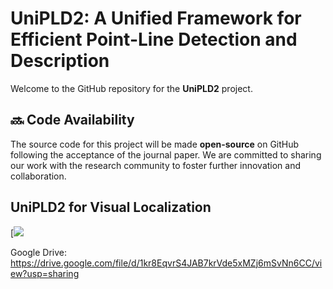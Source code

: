 # UniPLD2: A Unified Framework for Efficient Point-Line Detection and Description

Welcome to the GitHub repository for the **UniPLD2** project. 

## 🔜 Code Availability

The source code for this project will be made **open-source** on GitHub following the acceptance of the journal paper. We are committed to sharing our work with the research community to foster further innovation and collaboration.

## UniPLD2 for Visual Localization

[![](https://drive.google.com/file/d/1kr8EqvrS4JAB7krVde5xMZj6mSvNn6CC/view?usp=sharing)  

Google Drive: https://drive.google.com/file/d/1kr8EqvrS4JAB7krVde5xMZj6mSvNn6CC/view?usp=sharing    
